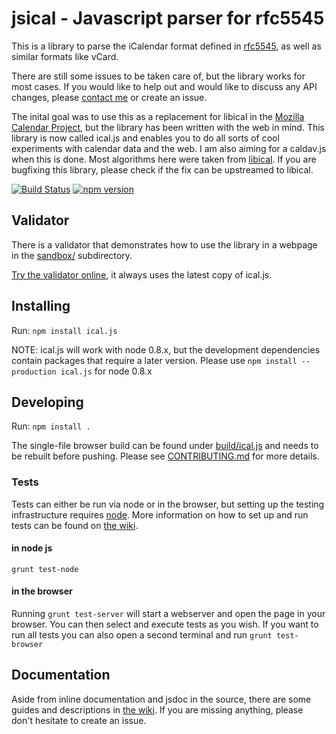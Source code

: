 # jsical - Javascript parser for rfc5545

This is a library to parse the iCalendar format defined in
[rfc5545](http://tools.ietf.org/html/rfc5545), as well as similar formats like
vCard.

There are still some issues to be taken care of, but the library works for most
cases. If you would like to help out and would like to discuss any API changes,
please [contact me](mailto:mozilla@kewis.ch) or create an issue.

The inital goal was to use this as a replacement for libical in the [Mozilla
Calendar Project](http://www.mozilla.org/projects/calendar/), but the library
has been written with the web in mind. This library is now called ical.js and
enables you to do all sorts of cool experiments with calendar data and the web.
I am also aiming for a caldav.js when this is done. Most algorithms here were
taken from [libical](https://github.com/libical/libical). If you are bugfixing
this library, please check if the fix can be upstreamed to libical.

[![Build Status](https://secure.travis-ci.org/mozilla-comm/ical.js.png?branch=master)](http://travis-ci.org/mozilla-comm/ical.js) [![npm version](https://badge.fury.io/js/ical.js.svg)](http://badge.fury.io/js/ical.js)

## Validator 

There is a validator that demonstrates how to use the library in a webpage in
the [sandbox/](https://github.com/mozilla-comm/ical.js/tree/master/sandbox)
subdirectory.

[Try the validator online](http://mozilla-comm.github.com/ical.js/validator.html), it always uses the latest copy of ical.js.

## Installing

Run: `npm install ical.js`

NOTE: ical.js will work with node 0.8.x, but the development dependencies
contain packages that require a later version. Please use
`npm install --production ical.js` for node 0.8.x

## Developing

Run: `npm install .`

The single-file browser build can be found under [build/ical.js](build/ical.js)
and needs to be rebuilt before pushing. Please see
[CONTRIBUTING.md](CONTRIBUTING.md) for more details.

### Tests

Tests can either be run via node or in the browser, but setting up the testing
infrastructure requires [node](https://github.com/joyent/node). More
information on how to set up and run tests can be found on
[the wiki](https://github.com/mozilla-comm/ical.js/wiki/Running-Tests).

#### in node js

    grunt test-node

#### in the browser

Running `grunt test-server` will start a webserver and open the page in your
browser. You can then select and execute tests as you wish. If you want to run
all tests you can also open a second terminal and run `grunt test-browser`

## Documentation

Aside from inline documentation and jsdoc in the source, there are some guides
and descriptions in [the wiki](https://github.com/mozilla-comm/ical.js/wiki).
If you are missing anything, please don't hesitate to create an issue.
